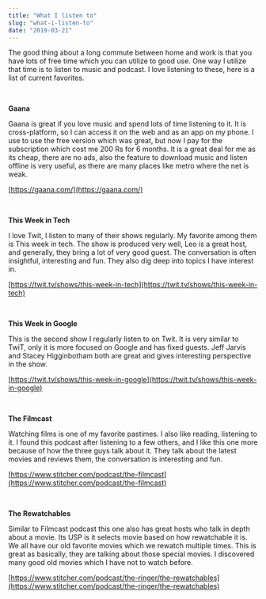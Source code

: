 ```yaml
---
title: "What I listen to"
slug: "what-i-listen-to"
date: "2019-03-21"
---
```


The good thing about a long commute between home and work is that you have lots of free time which you can utilize to good use. One way I utilize that time is to listen to music and podcast. I love listening to these, here is a list of current favorites.

 

**Gaana**

Gaana is great if you love music and spend lots of time listening to it. It is cross-platform, so I can access it on the web and as an app on my phone. I use to use the free version which was great, but now I pay for the subscription which cost me 200 Rs for 6 months. It is a great deal for me as its cheap, there are no ads, also the feature to download music and listen offline is very useful, as there are many places like metro where the net is weak.

[https://gaana.com/](https://gaana.com/)

 

**This Week in Tech**

I love Twit, I listen to many of their shows regularly. My favorite among them is This week in tech. The show is produced very well, Leo is a great host, and generally, they bring a lot of very good guest. The conversation is often insightful, interesting and fun. They also dig deep into topics I have interest in.

[https://twit.tv/shows/this-week-in-tech](https://twit.tv/shows/this-week-in-tech)

 

**This Week in Google**

This is the second show I regularly listen to on Twit. It is very similar to TwiT, only it is more focused on Google and has fixed guests. Jeff Jarvis and Stacey Higginbotham both are great and gives interesting perspective in the show.

[https://twit.tv/shows/this-week-in-google](https://twit.tv/shows/this-week-in-google)

 

**The Filmcast**

Watching films is one of my favorite pastimes. I also like reading, listening to it. I found this podcast after listening to a few others, and I like this one more because of how the three guys talk about it. They talk about the latest movies and reviews them, the conversation is interesting and fun.

[https://www.stitcher.com/podcast/the-filmcast](https://www.stitcher.com/podcast/the-filmcast)

 

**The Rewatchables**

Similar to Filmcast podcast this one also has great hosts who talk in depth about a movie. Its USP is it selects movie based on how rewatchable it is. We all have our old favorite movies which we rewatch multiple times. This is great as basically, they are talking about those special movies. I discovered many good old movies which I have not to watch before.

[https://www.stitcher.com/podcast/the-ringer/the-rewatchables](https://www.stitcher.com/podcast/the-ringer/the-rewatchables)
